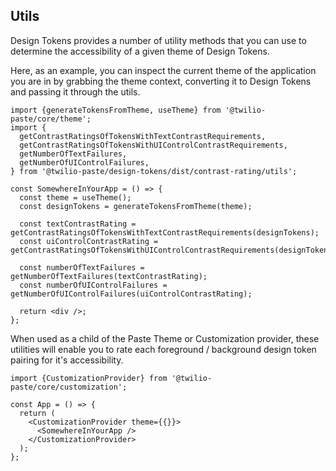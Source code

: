 ## Utils

Design Tokens provides a number of utility methods that you can use to determine the accessibility of a given theme of Design Tokens.

Here, as an example, you can inspect the current theme of the application you are in by grabbing the theme context, converting it to Design Tokens and passing it through the utils.

```tsx
import {generateTokensFromTheme, useTheme} from '@twilio-paste/core/theme';
import {
  getContrastRatingsOfTokensWithTextContrastRequirements,
  getContrastRatingsOfTokensWithUIControlContrastRequirements,
  getNumberOfTextFailures,
  getNumberOfUIControlFailures,
} from '@twilio-paste/design-tokens/dist/contrast-rating/utils';

const SomewhereInYourApp = () => {
  const theme = useTheme();
  const designTokens = generateTokensFromTheme(theme);

  const textContrastRating = getContrastRatingsOfTokensWithTextContrastRequirements(designTokens);
  const uiControlContrastRating = getContrastRatingsOfTokensWithUIControlContrastRequirements(designTokens);

  const numberOfTextFailures = getNumberOfTextFailures(textContrastRating);
  const numberOfUIControlFailures = getNumberOfUIControlFailures(uiControlContrastRating);

  return <div />;
};
```

When used as a child of the Paste Theme or Customization provider, these utilities will enable you to rate each foreground / background design token pairing for it's accessibility.

```tsx
import {CustomizationProvider} from '@twilio-paste/core/customization';

const App = () => {
  return (
    <CustomizationProvider theme={{}}>
      <SomewhereInYourApp />
    </CustomizationProvider>
  );
};
```
